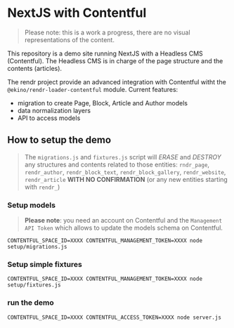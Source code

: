 # NextJS with Contentful

> Please note: this is a work a progress, there are no visual representations of the content.

This repository is a demo site running NextJS with a Headless CMS (Contentful). The Headless CMS is in charge of the page structure and the contents (articles).

The rendr project provide an advanced integration with Contentful witht the `@ekino/rendr-loader-contentful` module. Current features:

 - migration to create Page, Block, Article and Author models
 - data normalization layers 
 - API to access models

## How to setup the demo

>The `migrations.js` and `fixtures.js` script will *ERASE* and *DESTROY* any structures and contents related to those entities: `rndr_page`, `rendr_author`, `rendr_block_text`, `rendr_block_gallery`, `rendr_website`, `rendr_article` **WITH NO CONFIRMATION** (or any new entities starting with `rendr_`) 

### Setup models

> **Please note**: you need an account on Contentful and the `Management API Token` which allows to update the models schema on Contentful.

    CONTENTFUL_SPACE_ID=XXXX CONTENTFUL_MANAGEMENT_TOKEN=XXXX node setup/migrations.js 

### Setup simple fixtures

    CONTENTFUL_SPACE_ID=XXXX CONTENTFUL_MANAGEMENT_TOKEN=XXXX node setup/fixtures.js 

### run the demo

    CONTENTFUL_SPACE_ID=XXXX CONTENTFUL_ACCESS_TOKEN=XXXX node server.js